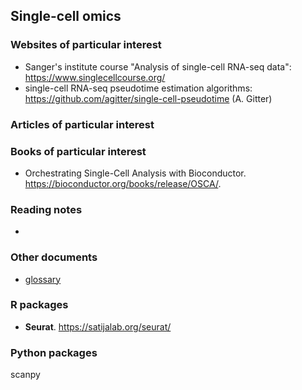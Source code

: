 ## Single-cell omics

### Websites of particular interest

- Sanger's institute course "Analysis of single-cell RNA-seq data": https://www.singlecellcourse.org/
- single-cell RNA-seq pseudotime estimation algorithms: https://github.com/agitter/single-cell-pseudotime (A. Gitter)

### Articles of particular interest



### Books of particular interest

- Orchestrating Single-Cell Analysis with Bioconductor. https://bioconductor.org/books/release/OSCA/.

### Reading notes

- 

### Other documents

- <a href="reading_notes/glossary.md">glossary </a>



### R packages

- **Seurat**. https://satijalab.org/seurat/



### Python packages

scanpy
